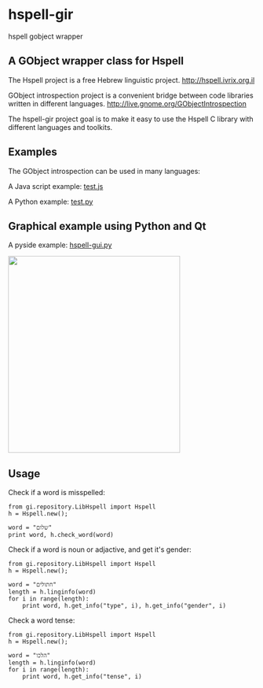 hspell-gir
==========

hspell gobject wrapper

A GObject wrapper class for Hspell
----------------------------------

The Hspell project is a free Hebrew linguistic project. http://hspell.ivrix.org.il

GObject introspection project is a convenient bridge between code libraries written in different languages. http://live.gnome.org/GObjectIntrospection

The hspell-gir project goal is to make it easy to use the Hspell C library with different languages and toolkits.

Examples
--------
The GObject introspection can be used in many languages:

A Java script example:
[test.js](http://code.google.com/p/hspell-gir/source/browse/examples/test.js) 

A Python example:
[test.py](http://code.google.com/p/hspell-gir/source/browse/examples/test.py) 

Graphical example using Python and Qt
-------------------------------------

A pyside example:
[hspell-gui.py](http://code.google.com/p/hspell-gir/source/browse/examples/hspell-gui/hspell-gui.py)

<img src="https://raw.github.com/yaacov/hspell-gir/master/examples/images/hspell.png" width="350" height="400" >

Usage
-----

Check if a word is misspelled: 

    from gi.repository.LibHspell import Hspell
    h = Hspell.new();
    
    word = "שלום"
    print word, h.check_word(word)


Check if a word is noun or adjactive, and get it's gender: 

    from gi.repository.LibHspell import Hspell
    h = Hspell.new();
    
    word = "חתולים"
    length = h.linginfo(word)
    for i in range(length):
        print word, h.get_info("type", i), h.get_info("gender", i)


Check a word tense: 

    from gi.repository.LibHspell import Hspell
    h = Hspell.new();
    
    word = "הלכו"
    length = h.linginfo(word)
    for i in range(length):
        print word, h.get_info("tense", i)

